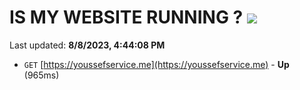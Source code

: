 # IS MY WEBSITE RUNNING ? [![](https://img.shields.io/static/v1?label=Sponsor&message=%E2%9D%A4&logo=GitHub&color=%23fe8e86)](https://github.com/sponsors/<username>)

Last updated: **8/8/2023, 4:44:08 PM**

- `GET` [https://youssefservice.me](https://youssefservice.me) - **Up** (965ms)
